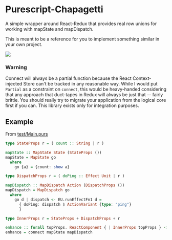 # Purescript-Chapagetti

A simple wrapper around React-Redux that provides real row unions for working with mapState and mapDispatch.

This is meant to be a reference for you to implement something similar in your own project.

![](https://i.imgur.com/94WNLaX.png)

### Warning

Connect will always be a partial function because the React Context-injected Store can't be tracked in any reasonable way. While I would put `Partial` as a constraint on `connect`, this would be heavy-handed considering that any approach that duct-tapes in Redux will always be just that -- fairly brittle. You should really try to migrate your application from the logical core first if you can. This library exists only for integration purposes.

## Example

From [test/Main.purs](test/Main.purs)

```hs
type StateProps r = ( count :: String | r )

mapState :: MapState State (StateProps ())
mapState = MapState go
  where
    go {a} = {count: show a}

type DispatchProps r = ( doPing :: Effect Unit | r )

mapDispatch :: MapDispatch Action (DispatchProps ())
mapDispatch = MapDispatch go
  where
    go d | dispatch <- EU.runEffectFn1 d =
      { doPing: dispatch $ ActionVariant {type: "ping"}
      }

type InnerProps r = StateProps + DispatchProps + r

enhance :: forall topProps. ReactComponent { | InnerProps topProps } -> ReactComponent { | topProps }
enhance = connect mapState mapDispatch
```
